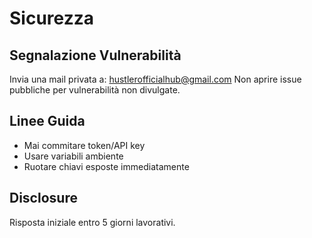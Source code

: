 # Sicurezza

## Segnalazione Vulnerabilità
Invia una mail privata a: hustlerofficialhub@gmail.com
Non aprire issue pubbliche per vulnerabilità non divulgate.

## Linee Guida
- Mai commitare token/API key
- Usare variabili ambiente
- Ruotare chiavi esposte immediatamente

## Disclosure
Risposta iniziale entro 5 giorni lavorativi.
